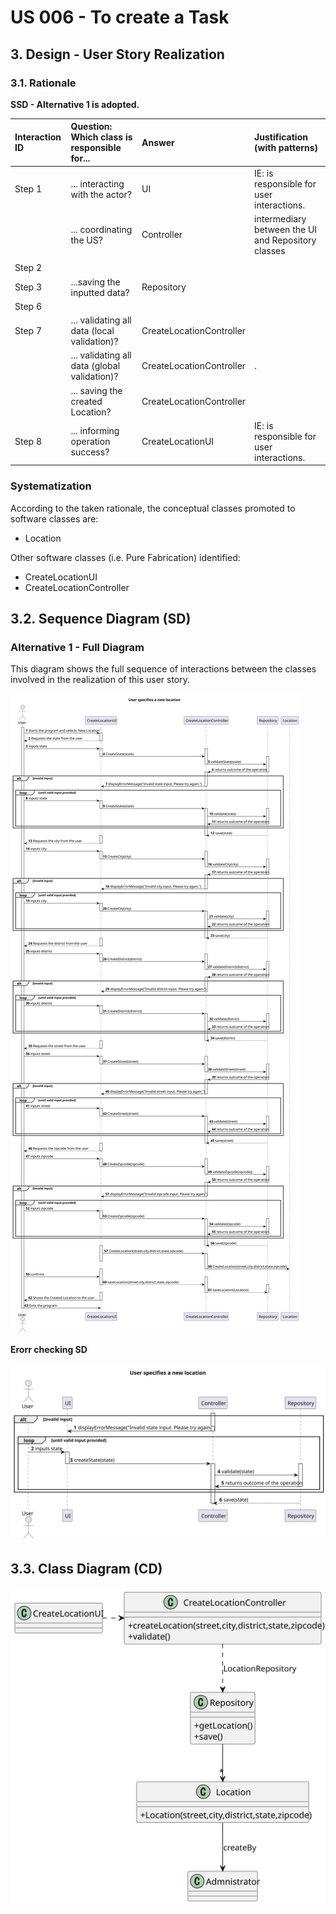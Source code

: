 # US 006 - To create a Task 

## 3. Design - User Story Realization 

### 3.1. Rationale

**SSD - Alternative 1 is adopted.**

| Interaction ID | Question: Which class is responsible for... | Answer               | Justification (with patterns)                                                                                 |
|:-------------  |:--------------------- |:---------------------|:--------------------------------------------------------------------------------------------------------------|
| Step 1  		 |	... interacting with the actor? | UI         | IE: is responsible for user interactions. |
| 			  		 |	... coordinating the US? | Controller |  intermediary between the UI and Repository classes                                                                                                    |			                                                    
| 			  	                                                                        |
| Step 2  		 |							 |                      |                                                                                                               |
| Step 3  		 |	...saving the inputted data? | Repository                   |           |                                                                                                           |
| Step 6  		 |							 |                      |                                                                                                               |              
| Step 7  		 |	... validating all data (local validation)? | CreateLocationController                 |                                                                                          | 
| 			  		 |	... validating all data (global validation)? | CreateLocationController         | .                                                                                      | 
| 			  		 |	... saving the created Location? | CreateLocationController         |                                                                                       | 
| Step 8  		 |	... informing operation success?| CreateLocationUI         | IE: is responsible for user interactions.                                                                     | 

### Systematization ##

According to the taken rationale, the conceptual classes promoted to software classes are: 

 * Location

Other software classes (i.e. Pure Fabrication) identified: 

 * CreateLocationUI  
 * CreateLocationController


## 3.2. Sequence Diagram (SD)

### Alternative 1 - Full Diagram

This diagram shows the full sequence of interactions between the classes involved in the realization of this user story.

![Sequence Diagram - Full](svg/SD_FULL.svg)


**Erorr checking SD**

![Sequence Diagram - Partial - Get Task Category List](svg/SD_PARTIAL.svg)


## 3.3. Class Diagram (CD)

![Class Diagram](svg/CD.svg)